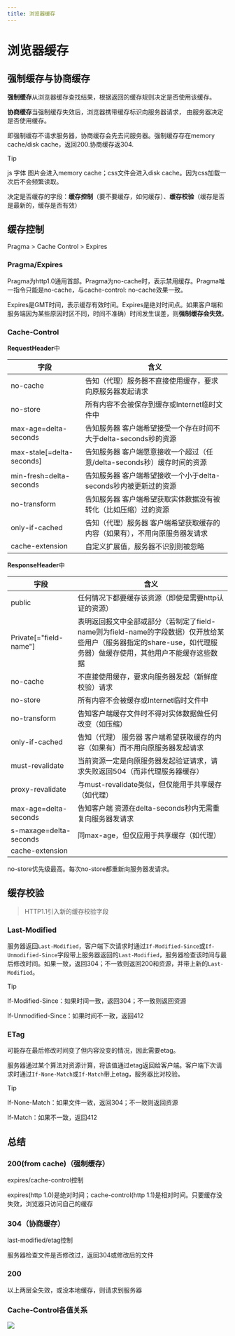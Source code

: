 ```yaml
---
title: 浏览器缓存
---
```


# 浏览器缓存 <Badge type="info" text="BLOOMCHIC" />

## 强制缓存与协商缓存

**强制缓存**从浏览器缓存查找结果，根据返回的缓存规则决定是否使用该缓存。

**协商缓存**当强制缓存失效后，浏览器携带缓存标识向服务器请求， 由服务器决定是否使用缓存。

即强制缓存不请求服务器，协商缓存会先去问服务器。强制缓存存在memory cache/disk cache，返回200.协商缓存返304.

> [!TIP]
> js 字体 图片会进入memory cache；css文件会进入disk cache。因为css加载一次后不会频繁读取。

决定是否缓存的字段：**缓存控制**（要不要缓存，如何缓存）、**缓存校验**（缓存是否是最新的，缓存是否有效）

## 缓存控制

Pragma > Cache Control > Expires

### Pragma/Expires

Pragma为http1.0通用首部。Pragma为no-cache时，表示禁用缓存。Pragma唯一指令只能是no-cache，与cache-control: no-cache效果一致。

Expires是GMT时间，表示缓存有效时间。Expires是绝对时间点。如果客户端和服务端因为某些原因时区不同，时间不准确）时间发生误差，则**强制缓存会失效**。

### Cache-Control

**RequestHeader**中

| 字段                      | 含义                                                                        |
| ------------------------- | --------------------------------------------------------------------------- |
| no-cache                  | 告知（代理）服务器不直接使用缓存，要求向原服务器发起请求                    |
| no-store                  | 所有内容不会被保存到缓存或Internet临时文件中                                |
| max-age=delta-seconds     | 告知服务器 客户端希望接受一个存在时间不大于delta-seconds秒的资源            |
| max-stale[=delta-seconds] | 告知服务器 客户端愿意接收一个超过（任意/delta-seconds秒）缓存时间的资源     |
| min-fresh=delta-seconds   | 告知服务器 客户端希望接收一个小于delta-seconds秒内被更新过的资源            |
| no-transform              | 告知服务器 客户端希望获取实体数据没有被转化（比如压缩）过的资源             |
| only-if-cached            | 告知（代理）服务器 客户端希望获取缓存的内容（如果有），不用向原服务器发请求 |
| cache-extension           | 自定义扩展值，服务器不识别则被忽略                                          |

**ResponseHeader**中

| 字段                   | 含义                                                                                                                                                              |
| ---------------------- | ----------------------------------------------------------------------------------------------------------------------------------------------------------------- |
| public                 | 任何情况下都要缓存该资源（即使是需要http认证的资源）                                                                                                              |
| Private[="field-name"] | 表明返回报文中全部或部分（若制定了field-name则为field-name的字段数据）仅开放给某些用户（服务器指定的share-use，如代理服务器）做缓存使用，其他用户不能缓存这些数据 |
| no-cache               | 不直接使用缓存，要求向服务器发起（新鲜度校验）请求                                                                                                                |
| no-store               | 所有内容不会被缓存或Internet临时文件中                                                                                                                            |
| no-transform           | 告知客户端缓存文件时不得对实体数据做任何改变（如压缩）                                                                                                            |
| only-if-cached         | 告知（代理） 服务器 客户端希望获取缓存的内容（如果有）而不用向原服务器发起请求                                                                                    |
| must-revalidate        | 当前资源一定是向原服务器发起验证请求，请求失败返回504（而非代理服务器缓存）                                                                                       |
| proxy-revalidate       | 与must-revalidate类似，但仅能用于共享缓存（如代理）                                                                                                               |
| max-age=delta-seconds  | 告知客户端 资源在delta-seconds秒内无需重复向服务器发请求                                                                                                          |
| s-maxage=delta-seconds | 同max-age，但仅应用于共享缓存（如代理）                                                                                                                           |
| cache-extension        |                                                                                                                                                                   |

no-store优先级最高。每次no-store都重新向服务器发请求。

## 缓存校验

> HTTP1.1引入新的缓存校验字段

### Last-Modified

服务器返回`Last-Modified`，客户端下次请求时通过`If-Modified-Since`或`If-Unmodified-Since`字段带上服务器返回的`Last-Modified`，服务器检查该时间与最后修改时间。如果一致，返回304；不一致则返回200和资源，并带上新的`Last-Modified`。

> [!TIP]
> If-Modified-Since：如果时间一致，返回304；不一致则返回资源
>
> If-Unmodified-Since：如果时间不一致，返回412

### ETag

可能存在最后修改时间变了但内容没变的情况，因此需要etag。

服务器通过某个算法对资源计算，将该值通过etag返回给客户端。客户端下次请求时通过`If-None-Match`或`If-Match`带上etag，服务器比对校验。

> [!TIP]
> If-None-Match：如果文件一致，返回304；不一致则返回资源
>
> If-Match：如果不一致，返回412

## 总结

### 200(from cache)（强制缓存）

expires/cache-control控制

expires(http 1.0)是绝对时间；cache-control(http 1.1)是相对时间。只要缓存没失效，浏览器只访问自己的缓存

### 304（协商缓存）

last-modified/etag控制

服务器检查文件是否修改过，返回304或修改后的文件

### 200

以上两层全失效，或没本地缓存，则请求到服务器

### Cache-Control各值关系

![](https://image-bed.keke.cc/202504291430111.png)
